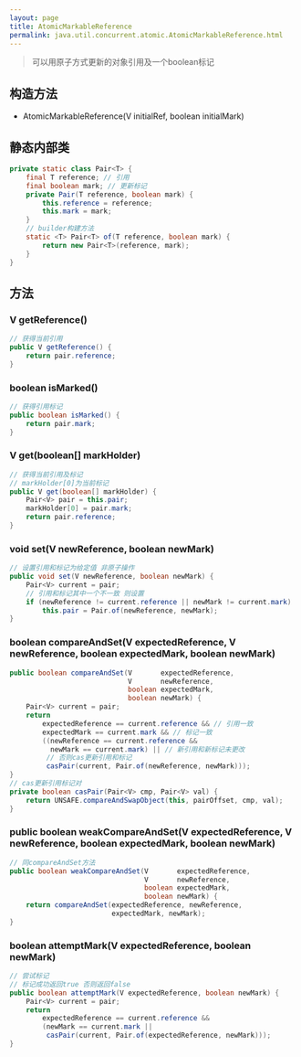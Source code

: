 ```yaml
---
layout: page
title: AtomicMarkableReference
permalink: java.util.concurrent.atomic.AtomicMarkableReference.html
---
```

> 可以用原子方式更新的对象引用及一个boolean标记

## 构造方法
- AtomicMarkableReference(V initialRef, boolean initialMark)  

## 静态内部类
```java
private static class Pair<T> {
    final T reference; // 引用
    final boolean mark; // 更新标记
    private Pair(T reference, boolean mark) {
        this.reference = reference;
        this.mark = mark;
    }
    // builder构建方法
    static <T> Pair<T> of(T reference, boolean mark) {
        return new Pair<T>(reference, mark);
    }
}
```

## 方法
### V getReference()
```java
// 获得当前引用
public V getReference() {
    return pair.reference;
}
```

### boolean isMarked()
```java
// 获得引用标记
public boolean isMarked() {
    return pair.mark;
}
```

### V get(boolean[] markHolder)
```java
// 获得当前引用及标记
// markHolder[0]为当前标记
public V get(boolean[] markHolder) {
    Pair<V> pair = this.pair;
    markHolder[0] = pair.mark;
    return pair.reference;
}
```

### void set(V newReference, boolean newMark)
```java
// 设置引用和标记为给定值 非原子操作
public void set(V newReference, boolean newMark) {
    Pair<V> current = pair;
    // 引用和标记其中一个不一致 则设置
    if (newReference != current.reference || newMark != current.mark)
        this.pair = Pair.of(newReference, newMark);
}
```

### boolean compareAndSet(V expectedReference, V newReference, boolean expectedMark, boolean newMark)
```java
public boolean compareAndSet(V       expectedReference,
                             V       newReference,
                             boolean expectedMark,
                             boolean newMark) {
    Pair<V> current = pair;
    return
        expectedReference == current.reference && // 引用一致
        expectedMark == current.mark && // 标记一致
        ((newReference == current.reference && 
          newMark == current.mark) || // 新引用和新标记未更改
         // 否则cas更新引用和标记
         casPair(current, Pair.of(newReference, newMark)));
}
// cas更新引用标记对
private boolean casPair(Pair<V> cmp, Pair<V> val) {
    return UNSAFE.compareAndSwapObject(this, pairOffset, cmp, val);
}
```

###  public boolean weakCompareAndSet(V expectedReference, V newReference, boolean expectedMark, boolean newMark)
```java
// 同compareAndSet方法
public boolean weakCompareAndSet(V       expectedReference,
                                 V       newReference,
                                 boolean expectedMark,
                                 boolean newMark) {
    return compareAndSet(expectedReference, newReference,
                         expectedMark, newMark);
}
```

### boolean attemptMark(V expectedReference, boolean newMark)
```java
// 尝试标记
// 标记成功返回true 否则返回false
public boolean attemptMark(V expectedReference, boolean newMark) {
    Pair<V> current = pair;
    return
        expectedReference == current.reference &&
        (newMark == current.mark ||
         casPair(current, Pair.of(expectedReference, newMark)));
}
```
